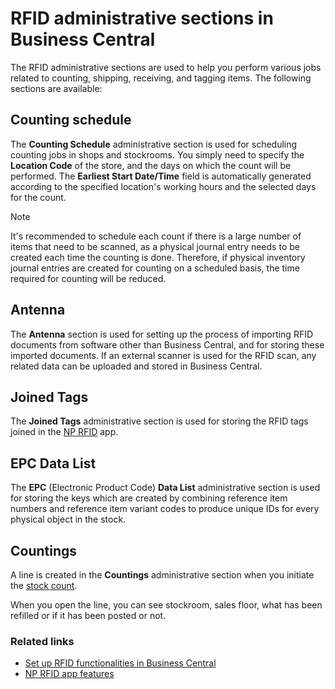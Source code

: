 # RFID administrative sections in Business Central

The RFID administrative sections are used to help you perform various jobs related to counting, shipping, receiving, and tagging items. The following sections are available: 

## Counting schedule

The **Counting Schedule** administrative section is used for scheduling counting jobs in shops and stockrooms. You simply need to specify the **Location Code** of the store, and the days on which the count will be performed. The **Earliest Start Date/Time** field is automatically generated according to the specified location's working hours and the selected days for the count.  

> [!Note]
> It's recommended to schedule each count if there is a large number of items that need to be scanned, as a physical journal entry needs to be created each time the counting is done. Therefore, if physical inventory journal entries are created for counting on a scheduled basis, the time required for counting will be reduced. 


## Antenna

The **Antenna** section is used for setting up the process of importing RFID documents from software other than Business Central, and for storing these imported documents. If an external scanner is used for the RFID scan, any related data can be uploaded and stored in Business Central. 


## Joined Tags

The **Joined Tags** administrative section is used for storing the RFID tags joined in the [NP RFID](np_rfid.md) app. 

## EPC Data List

The **EPC** (Electronic Product Code) **Data List** administrative section is used for storing the keys which are created by combining reference item numbers and reference item variant codes to produce unique IDs for every physical object in the stock.

## Countings

A line is created in the **Countings** administrative section when you initiate the [stock count](../howto/perform_stock_count.md).

When you open the line, you can see stockroom, sales floor, what has been refilled or if it has been posted or not. 

### Related links

- [Set up RFID functionalities in Business Central](../howto/rfid_setup.md)
- [NP RFID app features](np_rfid.md)
